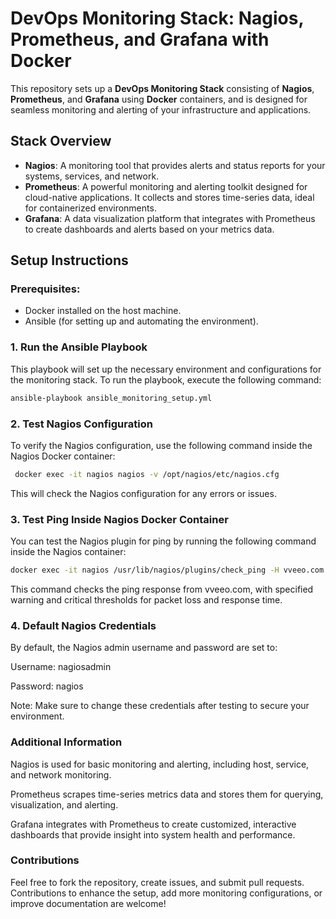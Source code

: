 # DevOps Monitoring Stack: Nagios, Prometheus, and Grafana with Docker

This repository sets up a **DevOps Monitoring Stack** consisting of **Nagios**, **Prometheus**, and **Grafana** using **Docker** containers, and is designed for seamless monitoring and alerting of your infrastructure and applications.

## Stack Overview
- **Nagios**: A monitoring tool that provides alerts and status reports for your systems, services, and network.
- **Prometheus**: A powerful monitoring and alerting toolkit designed for cloud-native applications. It collects and stores time-series data, ideal for containerized environments.
- **Grafana**: A data visualization platform that integrates with Prometheus to create dashboards and alerts based on your metrics data.

## Setup Instructions

### Prerequisites:
- Docker installed on the host machine.
- Ansible (for setting up and automating the environment).

### 1. **Run the Ansible Playbook**
This playbook will set up the necessary environment and configurations for the monitoring stack. To run the playbook, execute the following command:

```bash
ansible-playbook ansible_monitoring_setup.yml
```
### 2. Test Nagios Configuration
To verify the Nagios configuration, use the following command inside the Nagios Docker container:

```bash
 docker exec -it nagios nagios -v /opt/nagios/etc/nagios.cfg
```
This will check the Nagios configuration for any errors or issues.


### 3. Test Ping Inside Nagios Docker Container
You can test the Nagios plugin for ping by running the following command inside the Nagios container:

```bash
docker exec -it nagios /usr/lib/nagios/plugins/check_ping -H vveeo.com -w 100.0,20% -c 500.0,60%
```
This command checks the ping response from vveeo.com, with specified warning and critical thresholds for packet loss and response time.

### 4. Default Nagios Credentials
By default, the Nagios admin username and password are set to:


Username: nagiosadmin

Password: nagios

Note: Make sure to change these credentials after testing to secure your environment.

### Additional Information
Nagios is used for basic monitoring and alerting, including host, service, and network monitoring.

Prometheus scrapes time-series metrics data and stores them for querying, visualization, and alerting.

Grafana integrates with Prometheus to create customized, interactive dashboards that provide insight into system health and performance.

### Contributions
Feel free to fork the repository, create issues, and submit pull requests. Contributions to enhance the setup, add more monitoring configurations, or improve documentation are welcome!